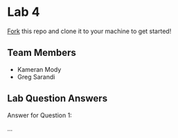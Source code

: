 # Lab 4
[Fork](https://docs.github.com/en/get-started/quickstart/fork-a-repo) this repo and clone it to your machine to get started!

## Team Members
- Kameran Mody
- Greg Sarandi

## Lab Question Answers

Answer for Question 1: 

...
